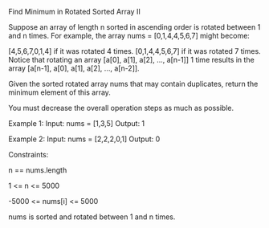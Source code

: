 Find Minimum in Rotated Sorted Array II

Suppose an array of length n sorted in ascending order is rotated between 1 and n times. For example, the array nums = [0,1,4,4,5,6,7] might become:

[4,5,6,7,0,1,4] if it was rotated 4 times.
[0,1,4,4,5,6,7] if it was rotated 7 times.
Notice that rotating an array [a[0], a[1], a[2], ..., a[n-1]] 1 time results in the array [a[n-1], a[0], a[1], a[2], ..., a[n-2]].

Given the sorted rotated array nums that may contain duplicates, return the minimum element of this array.

You must decrease the overall operation steps as much as possible.



Example 1:
Input: nums = [1,3,5]
Output: 1

Example 2:
Input: nums = [2,2,2,0,1]
Output: 0


Constraints:

n == nums.length

1 <= n <= 5000

-5000 <= nums[i] <= 5000

nums is sorted and rotated between 1 and n times.
 